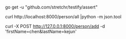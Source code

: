 go get -u "github.com/stretchr/testify/assert"


curl http://localhost:8000/person/all  |python -m json.tool

curl -X POST http://127.0.0.1:8000/person/add -d 'firstName=chen&lastName=kejun'